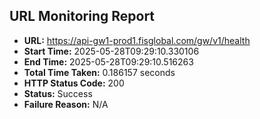 ## URL Monitoring Report

- **URL:** https://api-gw1-prod1.fisglobal.com/gw/v1/health
- **Start Time:** 2025-05-28T09:29:10.330106
- **End Time:** 2025-05-28T09:29:10.516263
- **Total Time Taken:** 0.186157 seconds
- **HTTP Status Code:** 200
- **Status:** Success
- **Failure Reason:** N/A
